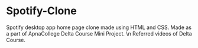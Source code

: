 # Spotify-Clone
Spotify desktop app home page clone made using HTML and CSS. Made as a part of ApnaCollege Delta Course Mini Project. \n
Referred videos of Delta Course.
